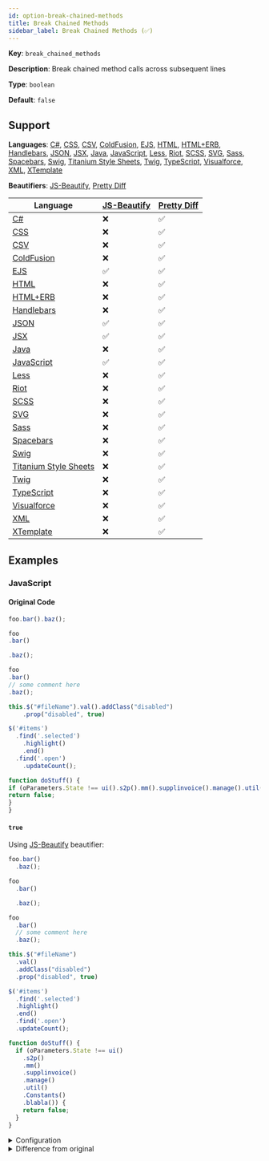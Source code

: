 ```yaml
---
id: option-break-chained-methods
title: Break Chained Methods
sidebar_label: Break Chained Methods (✅)
---
```

**Key**: `break_chained_methods`

**Description**: Break chained method calls across subsequent lines

**Type**: `boolean`

**Default**: `false`

## Support
**Languages**: [C#](/docs/language-csharp.html), [CSS](/docs/language-css.html), [CSV](/docs/language-csv.html), [ColdFusion](/docs/language-coldfusion.html), [EJS](/docs/language-ejs.html), [HTML](/docs/language-html.html), [HTML+ERB](/docs/language-html%2Berb.html), [Handlebars](/docs/language-handlebars.html), [JSON](/docs/language-json.html), [JSX](/docs/language-jsx.html), [Java](/docs/language-java.html), [JavaScript](/docs/language-javascript.html), [Less](/docs/language-less.html), [Riot](/docs/language-riot.html), [SCSS](/docs/language-scss.html), [SVG](/docs/language-svg.html), [Sass](/docs/language-sass.html), [Spacebars](/docs/language-spacebars.html), [Swig](/docs/language-swig.html), [Titanium Style Sheets](/docs/language-titanium-style-sheets.html), [Twig](/docs/language-twig.html), [TypeScript](/docs/language-typescript.html), [Visualforce](/docs/language-visualforce.html), [XML](/docs/language-xml.html), [XTemplate](/docs/language-xtemplate.html)

**Beautifiers**: [JS-Beautify](/docs/beautifier-js-beautify.html), [Pretty Diff](/docs/beautifier-pretty-diff.html)

| Language | [JS-Beautify](/docs/beautifier-js-beautify.html) | [Pretty Diff](/docs/beautifier-pretty-diff.html) |
| --- | --- | --- |
| [C#](/docs/language-csharp.html) | &#10060; | &#9989; |
| [CSS](/docs/language-css.html) | &#10060; | &#9989; |
| [CSV](/docs/language-csv.html) | &#10060; | &#9989; |
| [ColdFusion](/docs/language-coldfusion.html) | &#10060; | &#9989; |
| [EJS](/docs/language-ejs.html) | &#9989; | &#9989; |
| [HTML](/docs/language-html.html) | &#10060; | &#9989; |
| [HTML+ERB](/docs/language-html%2Berb.html) | &#10060; | &#9989; |
| [Handlebars](/docs/language-handlebars.html) | &#10060; | &#9989; |
| [JSON](/docs/language-json.html) | &#9989; | &#9989; |
| [JSX](/docs/language-jsx.html) | &#9989; | &#9989; |
| [Java](/docs/language-java.html) | &#10060; | &#9989; |
| [JavaScript](/docs/language-javascript.html) | &#9989; | &#9989; |
| [Less](/docs/language-less.html) | &#10060; | &#9989; |
| [Riot](/docs/language-riot.html) | &#10060; | &#9989; |
| [SCSS](/docs/language-scss.html) | &#10060; | &#9989; |
| [SVG](/docs/language-svg.html) | &#10060; | &#9989; |
| [Sass](/docs/language-sass.html) | &#10060; | &#9989; |
| [Spacebars](/docs/language-spacebars.html) | &#10060; | &#9989; |
| [Swig](/docs/language-swig.html) | &#10060; | &#9989; |
| [Titanium Style Sheets](/docs/language-titanium-style-sheets.html) | &#10060; | &#9989; |
| [Twig](/docs/language-twig.html) | &#10060; | &#9989; |
| [TypeScript](/docs/language-typescript.html) | &#10060; | &#9989; |
| [Visualforce](/docs/language-visualforce.html) | &#10060; | &#9989; |
| [XML](/docs/language-xml.html) | &#10060; | &#9989; |
| [XTemplate](/docs/language-xtemplate.html) | &#10060; | &#9989; |
## Examples
### JavaScript
#### Original Code
```JavaScript
foo.bar().baz();

foo
.bar()

.baz();

foo
.bar()
// some comment here
.baz();

this.$("#fileName").val().addClass("disabled")
    .prop("disabled", true)

$('#items')
  .find('.selected')
    .highlight()
    .end()
  .find('.open')
    .updateCount();

function doStuff() {
if (oParameters.State !== ui().s2p().mm().supplinvoice().manage().util().Constants().blabla()) {
return false;
}
}

```
#### `true`
Using [JS-Beautify](/docs/beautifier-js-beautify.html) beautifier:
```JavaScript
foo.bar()
  .baz();

foo
  .bar()

  .baz();

foo
  .bar()
  // some comment here
  .baz();

this.$("#fileName")
  .val()
  .addClass("disabled")
  .prop("disabled", true)

$('#items')
  .find('.selected')
  .highlight()
  .end()
  .find('.open')
  .updateCount();

function doStuff() {
  if (oParameters.State !== ui()
    .s2p()
    .mm()
    .supplinvoice()
    .manage()
    .util()
    .Constants()
    .blabla()) {
    return false;
  }
}
```
<details><summary>Configuration</summary>
A `.unibeautify.json` file would look like the following:
```json
{
  "JavaScript": {
    "indent_size": 2,
    "indent_char": " ",
    "break_chained_methods": true
  }
}
```
</details>
<details><summary>Difference from original</summary>
```diff
Index: true
===================================================================
--- true	Original
+++ true	Beautified
@@ -1,27 +1,37 @@
-foo.bar().baz();␊
+foo.bar()␊
+␣␣.baz();␊
 ␊
 foo␊
-.bar()␊
+␣␣.bar()␊
 ␊
-.baz();␊
+␣␣.baz();␊
 ␊
 foo␊
-.bar()␊
-//␣some␣comment␣here␊
-.baz();␊
+␣␣.bar()␊
+␣␣//␣some␣comment␣here␊
+␣␣.baz();␊
 ␊
-this.$("#fileName").val().addClass("disabled")␊
-␣␣␣␣.prop("disabled",␣true)␊
+this.$("#fileName")␊
+␣␣.val()␊
+␣␣.addClass("disabled")␊
+␣␣.prop("disabled",␣true)␊
 ␊
 $('#items')␊
 ␣␣.find('.selected')␊
-␣␣␣␣.highlight()␊
-␣␣␣␣.end()␊
+␣␣.highlight()␊
+␣␣.end()␊
 ␣␣.find('.open')␊
-␣␣␣␣.updateCount();␊
+␣␣.updateCount();␊
 ␊
 function␣doStuff()␣{␊
-if␣(oParameters.State␣!==␣ui().s2p().mm().supplinvoice().manage().util().Constants().blabla())␣{␊
-return␣false;␊
-}␊
-}␊
+␣␣if␣(oParameters.State␣!==␣ui()␊
+␣␣␣␣.s2p()␊
+␣␣␣␣.mm()␊
+␣␣␣␣.supplinvoice()␊
+␣␣␣␣.manage()␊
+␣␣␣␣.util()␊
+␣␣␣␣.Constants()␊
+␣␣␣␣.blabla())␣{␊
+␣␣␣␣return␣false;␊
+␣␣}␊
+}
\ No newline at end of file

```
</details>
#### `false`
Using [JS-Beautify](/docs/beautifier-js-beautify.html) beautifier:
```JavaScript
foo.bar().baz();

foo
  .bar()

  .baz();

foo
  .bar()
  // some comment here
  .baz();

this.$("#fileName").val().addClass("disabled")
  .prop("disabled", true)

$('#items')
  .find('.selected')
  .highlight()
  .end()
  .find('.open')
  .updateCount();

function doStuff() {
  if (oParameters.State !== ui().s2p().mm().supplinvoice().manage().util().Constants().blabla()) {
    return false;
  }
}
```
<details><summary>Configuration</summary>
A `.unibeautify.json` file would look like the following:
```json
{
  "JavaScript": {
    "indent_size": 2,
    "indent_char": " ",
    "break_chained_methods": false
  }
}
```
</details>
<details><summary>Difference from original</summary>
```diff
Index: false
===================================================================
--- false	Original
+++ false	Beautified
@@ -1,27 +1,27 @@
 foo.bar().baz();␊
 ␊
 foo␊
-.bar()␊
+␣␣.bar()␊
 ␊
-.baz();␊
+␣␣.baz();␊
 ␊
 foo␊
-.bar()␊
-//␣some␣comment␣here␊
-.baz();␊
+␣␣.bar()␊
+␣␣//␣some␣comment␣here␊
+␣␣.baz();␊
 ␊
 this.$("#fileName").val().addClass("disabled")␊
-␣␣␣␣.prop("disabled",␣true)␊
+␣␣.prop("disabled",␣true)␊
 ␊
 $('#items')␊
 ␣␣.find('.selected')␊
-␣␣␣␣.highlight()␊
-␣␣␣␣.end()␊
+␣␣.highlight()␊
+␣␣.end()␊
 ␣␣.find('.open')␊
-␣␣␣␣.updateCount();␊
+␣␣.updateCount();␊
 ␊
 function␣doStuff()␣{␊
-if␣(oParameters.State␣!==␣ui().s2p().mm().supplinvoice().manage().util().Constants().blabla())␣{␊
-return␣false;␊
-}␊
-}␊
+␣␣if␣(oParameters.State␣!==␣ui().s2p().mm().supplinvoice().manage().util().Constants().blabla())␣{␊
+␣␣␣␣return␣false;␊
+␣␣}␊
+}
\ No newline at end of file

```
</details>
